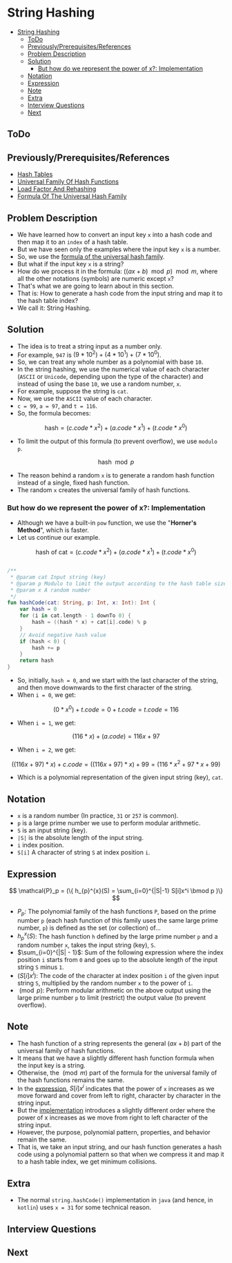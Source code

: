 # String Hashing

<!-- TOC -->
* [String Hashing](#string-hashing)
  * [ToDo](#todo)
  * [Previously/Prerequisites/References](#previouslyprerequisitesreferences)
  * [Problem Description](#problem-description)
  * [Solution](#solution)
    * [But how do we represent the power of x?: Implementation](#but-how-do-we-represent-the-power-of-x-implementation)
  * [Notation](#notation)
  * [Expression](#expression)
  * [Note](#note)
  * [Extra](#extra)
  * [Interview Questions](#interview-questions)
  * [Next](#next)
<!-- TOC -->

## ToDo

## Previously/Prerequisites/References

* [Hash Tables](05hashTables.md)
* [Universal Family Of Hash Functions](10universalFamilyOfHashFunctions.md)
* [Load Factor And Rehashing](15loadFactorAndRehashing.md)
* [Formula Of The Universal Hash Family](20formulaOfUniversalFamilyOfHashFunctions.md)

## Problem Description

* We have learned how to convert an input key `x` into a hash code and then map it to an `index` of a hash table.
* But we have seen only the examples where the input key `x` is a number.
* So, we use the [formula of the universal hash family](20formulaOfUniversalFamilyOfHashFunctions.md).
* But what if the input key `x` is a string?
* How do we process it in the formula: $((ax + b) \mod p) \mod m$, where all the other notations (symbols) are numeric except `x`?
* That's what we are going to learn about in this section.
* That is: How to generate a hash code from the input string and map it to the hash table index?
* We call it: String Hashing.

## Solution

* The idea is to treat a string input as a number only.
* For example, `947` is $(9 * 10^2) + (4 * 10^1) + (7 * 10^0)$.
* So, we can treat any whole number as a polynomial with base `10`.
* In the string hashing, we use the numerical value of each character (`ASCII` or `Unicode`, depending upon the type of the character) and instead of using the base `10`, we use a random number, `x`.
* For example, suppose the string is `cat`.
* Now, we use the `ASCII` value of each character. 
* `c = 99`, `a = 97`, and `t = 116`. 
* So, the formula becomes:

$$
\text{hash} = (c.code * x^2) + (a.code * x^1) + (t.code * x^0)
$$

* To limit the output of this formula (to prevent overflow), we use `modulo p`.

$$
\text{hash} \mod p
$$

* The reason behind a random `x` is to generate a random hash function instead of a single, fixed hash function.
* The random `x` creates the universal family of hash functions.

### But how do we represent the power of x?: Implementation

* Although we have a built-in `pow` function, we use the "**Horner's Method**", which is faster. 
* Let us continue our example.

$$
\text{hash of cat} = (c.code * x^2) + (a.code * x^1) + (t.code * x^0)
$$

```kotlin

/**
 * @param cat Input string (key)
 * @param p Modulo to limit the output according to the hash table size
 * @param x A random number
 */
fun hashCode(cat: String, p: Int, x: Int): Int {
    var hash = 0
    for (i in cat.length - 1 downTo 0) {
        hash = ((hash * x) + cat[i].code) % p
    }
    // Avoid negative hash value
    if (hash < 0) {
        hash += p
    }
    return hash
}


```

* So, initially, `hash = 0`, and we start with the last character of the string, and then move downwards to the first character of the string. 
* When `i = 0`, we get:

$$
(0 * x^0) + t.code = 0 + t.code = t.code = 116
$$

* When `i = 1`, we get:

$$
(116 * x) + (a.code) = 116x + 97
$$

* When `i = 2`, we get:

$$
((116x + 97) * x) + c.code  
= ((116x + 97) * x) + 99   
= (116 * x^2 + 97 * x + 99)  
$$

* Which is a polynomial representation of the given input string (key), `cat`.

## Notation

* `x` is a random number (In practice, `31` or `257` is common).
* `p` is a large prime number we use to perform modular arithmetic.
* `S` is an input string (key).
* `|S|` is the absolute length of the input string.
* `i` index position.
* `S[i]` A character of string `S` at index position `i`.


## Expression

$$
\mathcal{P}_p = (\{ h_{p}^{x}(S) = \sum_{i=0}^{|S|-1} S[i]x^i \bmod p )\}
$$


* $P_p$: The polynomial family of the hash functions `P`, based on the prime number `p` (each hash function of this family uses the same large prime number, `p`) is defined as the set (or collection) of...
* $h_{p}^{x}(S)$: The hash function `h` defined by the large prime number `p` and a random number `x`, takes the input string (key), `S`.
* $\sum_{i=0}^{|S| - 1}$: Sum of the following expression where the index position `i` starts from `0` and goes up to the absolute length of the input string `S` minus `1`.
* $(S[i]x^{i})$: The code of the character at index position `i` of the given input string `S`, multiplied by the random number `x` to the power of `i`.
* $\pmod p$: Perform modular arithmetic on the above output using the large prime number `p` to limit (restrict) the output value (to prevent overflow). 

## Note

* The hash function of a string represents the general $(ax + b)$ part of the universal family of hash functions.
* It means that we have a slightly different hash function formula when the input key is a string.
* Otherwise, the $\pmod m$ part of the formula for the universal family of the hash functions remains the same.
* In the [expression](#expression), $S[i]x^i$ indicates that the power of `x` increases as we move forward and cover from left to right, character by character in the string input. 
* But the [implementation](#but-how-do-we-represent-the-power-of-x-implementation) introduces a slightly different order where the power of x increases as we move from right to left character of the string input. 
* However, the purpose, polynomial pattern, properties, and behavior remain the same.
* That is, we take an input string, and our hash function generates a hash code using a polynomial pattern so that when we compress it and map it to a hash table index, we get minimum collisions.

## Extra

* The normal `string.hashCode()` implementation in `java` (and hence, in `kotlin`) uses `x = 31` for some technical reason.

## Interview Questions



## Next